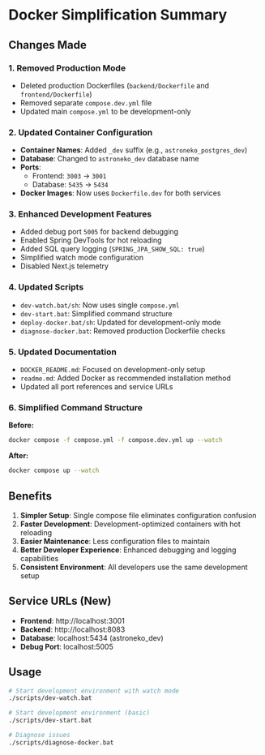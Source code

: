 # Docker Simplification Summary

## Changes Made

### 1. Removed Production Mode
- Deleted production Dockerfiles (`backend/Dockerfile` and `frontend/Dockerfile`)
- Removed separate `compose.dev.yml` file
- Updated main `compose.yml` to be development-only

### 2. Updated Container Configuration
- **Container Names**: Added `_dev` suffix (e.g., `astroneko_postgres_dev`)
- **Database**: Changed to `astroneko_dev` database name
- **Ports**: 
  - Frontend: `3003` → `3001`
  - Database: `5435` → `5434`
- **Docker Images**: Now uses `Dockerfile.dev` for both services

### 3. Enhanced Development Features
- Added debug port `5005` for backend debugging
- Enabled Spring DevTools for hot reloading
- Added SQL query logging (`SPRING_JPA_SHOW_SQL: true`)
- Simplified watch mode configuration
- Disabled Next.js telemetry

### 4. Updated Scripts
- `dev-watch.bat/sh`: Now uses single `compose.yml`
- `dev-start.bat`: Simplified command structure
- `deploy-docker.bat/sh`: Updated for development-only mode
- `diagnose-docker.bat`: Removed production Dockerfile checks

### 5. Updated Documentation
- `DOCKER_README.md`: Focused on development-only setup
- `readme.md`: Added Docker as recommended installation method
- Updated all port references and service URLs

### 6. Simplified Command Structure
**Before:**
```bash
docker compose -f compose.yml -f compose.dev.yml up --watch
```

**After:**
```bash
docker compose up --watch
```

## Benefits

1. **Simpler Setup**: Single compose file eliminates configuration confusion
2. **Faster Development**: Development-optimized containers with hot reloading
3. **Easier Maintenance**: Less configuration files to maintain
4. **Better Developer Experience**: Enhanced debugging and logging capabilities
5. **Consistent Environment**: All developers use the same development setup

## Service URLs (New)

- **Frontend**: http://localhost:3001
- **Backend**: http://localhost:8083
- **Database**: localhost:5434 (astroneko_dev)
- **Debug Port**: localhost:5005

## Usage

```bash
# Start development environment with watch mode
./scripts/dev-watch.bat

# Start development environment (basic)
./scripts/dev-start.bat

# Diagnose issues
./scripts/diagnose-docker.bat
```
